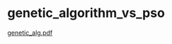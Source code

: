 # genetic_algorithm_vs_pso



[genetic_alg.pdf](https://github.com/Kubon1999/genetic_algorithm_vs_pso/files/8458915/genetic_alg.pdf)
